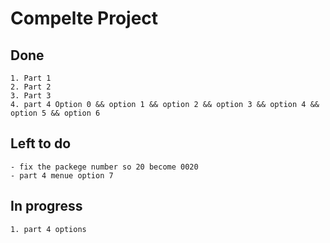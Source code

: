 # Compelte Project 


## Done 
	1. Part 1 
	2. Part 2
	3. Part 3 
	4. part 4 Option 0 && option 1 && option 2 && option 3 && option 4 && option 5 && option 6
 
## Left to do 
	- fix the packege number so 20 become 0020
	- part 4 menue option 7

## In progress 
	1. part 4 options
